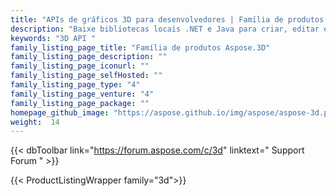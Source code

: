 ```yaml
---
title: "APIs de gráficos 3D para desenvolvedores | Família de produtos Aspose.3D"
description: "Baixe bibliotecas locais .NET e Java para criar, editar e converter arquivos 3D. Nenhum software de modelagem 3D é necessário. Trabalhe com geometria, hierarquia de cena, compartilhe ou divida malhas, anime objetos, adicione câmera de destino e muito mais."
keywords: "3D API "
family_listing_page_title: "Família de produtos Aspose.3D"
family_listing_page_description: ""
family_listing_page_iconurl: ""
family_listing_page_selfHosted: ""
family_listing_page_type: "4"
family_listing_page_venture: "4"
family_listing_page_package: ""
homepage_github_image: "https://aspose.github.io/img/aspose/aspose-3d.png"
weight:  14
---
```


{{< dbToolbar link="https://forum.aspose.com/c/3d" linktext=" Support Forum " >}}

{{< ProductListingWrapper family="3d">}}

